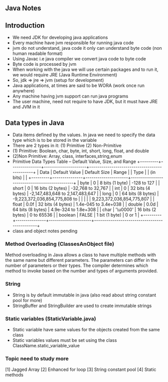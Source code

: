 ## Java Notes

## Introduction

- We need JDK for developing java applications
- Every machine have jvm responsible for running java code
- jvm do not understand, java code it only can understand byte code (non human readable format)
- Using Javac i.e java compiler we convert java code to byte code
- Byte code is processed by jvm
- When working with the java we will use certain packages and to run it, we would require JRE (Java Runtime Environment)
- So, jdk => jre => jvm (setup for development)
- Java applications, at times are said to be WORA (work once run anywhere)
- Any machine having jvm support can run java programs
- The user machine, need not require to have JDK, but it must have JRE and JVM in it

## Data types in Java

- Data items defined by the values. In java we need to specify the data type which is to be stored in the variable
- There are 2 types in it: (1) Primitive  (2) Non-Primitive
- (1) Primitive: Boolean, char, byte, int, short, long, float, and double
- (2)Non Primitive: Array, class, interfaces,string,enum
- Primitive Data Types Table – Default Value, Size, and Range
+---------+---------------+---------------------+----------------------------------------------+
| Data    | Default Value | Default Size        | Range                                        |
| Type    |               | (in bits)           |                                              |
+---------+---------------+---------------------+----------------------------------------------+
| byte    | 0             | 8 bits (1 byte)     | -128 to 127                                  |
| short   | 0             | 16 bits (2 bytes)   | -32,768 to 32,767                            |
| int     | 0             | 32 bits (4 bytes)   | -2,147,483,648 to 2,147,483,647              |
| long    | 0             | 64 bits (8 bytes)   | -9,223,372,036,854,775,808 to                 |
|         |               |                     | 9,223,372,036,854,775,807                    |
| float   | 0.0f          | 32 bits (4 bytes)   | 1.4e-045 to 3.4e+038                         |
| double  | 0.0d          | 64 bits (8 bytes)   | 4.9e-324 to 1.8e+308                        |
| char    | '\u0000'      | 16 bits (2 bytes)   | 0 to 65536                                  |
| boolean | FALSE         | 1 bit (1 byte)      | 0 or 1                                       |
+---------+---------------+---------------------+----------------------------------------------+
- class and object notes pending

### Method Overloading (ClassesAnObject file)

Method overloading in Java allows a class to have multiple methods with the same name but different parameters. The parameters can differ in the number of parameters or their types. The compiler determines which method to invoke based on the number and types of arguments provided.

### String

- String is by default immutable in java (also read about string constant pool for more)
- StringBuffer and StringBuilder are used to create immutable strings

### Static variables (StaticVariable.java)

- Static variable have same values for the objects created from the same class
- Static variables values must be set using the class ClassName.static_variable_value


### Topic need to study more

[1] Jagged Array
[2] Enhanced for loop
[3] String constant pool
[4] Static methods